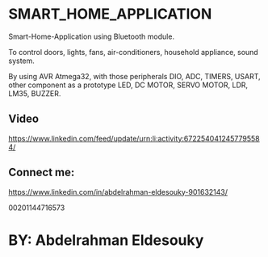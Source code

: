 # SMART_HOME_APPLICATION
Smart-Home-Application using Bluetooth module.

To control doors, lights, fans, air-conditioners, household appliance, sound system.

By using AVR Atmega32, with those peripherals DIO, ADC, TIMERS, USART, other component as a prototype LED, DC MOTOR, SERVO MOTOR, LDR, LM35, BUZZER.

## Video 
https://www.linkedin.com/feed/update/urn:li:activity:6722540412457795584/

## Connect me:
https://www.linkedin.com/in/abdelrahman-eldesouky-901632143/

00201144716573

# BY: Abdelrahman Eldesouky
